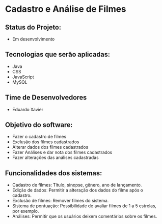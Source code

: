 # Cadastro e Análise de Filmes
## Status do Projeto:
- Em desenvolvimento
  
## Tecnologias que serão aplicadas:
- Java
- CSS
- JavaScript
- MySQL
  
## Time de Desenvolvedores
- Eduardo Xavier
  
## Objetivo do software:
- Fazer o cadastro de filmes
- Exclusão dos filmes cadastrados
- Alterar dados dos filmes cadastrados
- Fazer Análises e dar nota dos filmes cadastrados
- Fazer alterações das análises cadastradas

## Funcionalidades dos sistemas:
- Cadastro de filmes: Título, sinopse, gênero, ano de lançamento.
- Edição de dados: Permitir a alteração dos dados do filme após o cadastro.
- Exclusão de filmes: Remover filmes do sistema.
- Sistema de pontuação: Possibilidade de avaliar filmes de 1 a 5 estrelas, por exemplo.
- Análises: Permitir que os usuários deixem comentários sobre os filmes.
  
